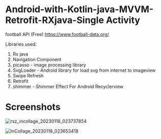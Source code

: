 # Android-with-Kotlin-java-MVVM-Retrofit-RXjava-Single Activity

football API (Free)
https://www.football-data.org/


Libraries used:

1. Rx java
2. Navigation Component
3. picasso - image processing library
4. SvgLoader - Android library for load svg from internet to imageview
5. Swipe Refresh
6. Retrofit
7. shimmer - Shimmer Effect For Android Recyclerview



# Screenshots
![rsz_incollage_20230118_023737854](https://user-images.githubusercontent.com/78638521/213033657-7868d5ef-4aaf-4de0-ade0-fc47a38f6635.jpg)

![InCollage_20230118_023653418](https://user-images.githubusercontent.com/78638521/213032785-b3d8f406-ce4e-4c6d-88cf-3600660c0a4b.jpg)
